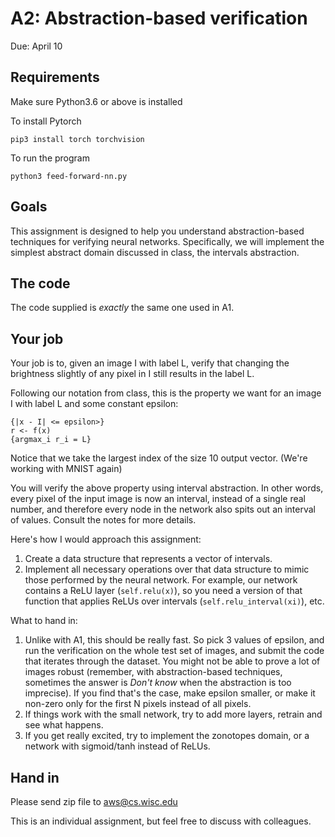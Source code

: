 # A2: Abstraction-based verification

Due: April 10

## Requirements
Make sure Python3.6 or above is installed

To install Pytorch
```
pip3 install torch torchvision
```

To run the program
```
python3 feed-forward-nn.py
```

## Goals

This assignment is designed to help you understand abstraction-based techniques for verifying neural networks. Specifically, we will implement the simplest abstract domain discussed in class, the intervals abstraction.

## The code

The code supplied is *exactly* the same one used in A1.

## Your job

Your job is to, given an image I with label L, verify that changing the brightness slightly of any pixel in I still results in the label L.

Following our notation from class, this is the property we want for an image I with label L and some constant epsilon:
```
{|x - I| <= epsilon>}
r <- f(x)
{argmax_i r_i = L}
```
Notice that we take the largest index of the size 10 output vector. (We're working with MNIST again)

You will verify the above property using interval abstraction.
In other words, every pixel of the input image is now an interval, instead of a single real number, and therefore every node in the network also spits out an interval of values.
Consult the notes for more details.

Here's how I would approach this assignment:
1. Create a data structure that represents a vector of intervals.
2. Implement all necessary operations over that data structure to mimic those performed by the neural network. For example, our network contains a ReLU layer (```self.relu(x)```), so you need a version of that function that applies ReLUs over intervals (```self.relu_interval(xi)```), etc.

What to hand in:
1. Unlike with A1, this should be really fast. So pick 3 values of epsilon, and run the verification on the whole test set of images, and submit the code that iterates through the dataset. You might not be able to prove a lot of images robust (remember, with abstraction-based techniques, sometimes the answer is *Don't know* when the abstraction is too imprecise). If you find that's the case, make epsilon smaller, or make it non-zero only for the first N pixels instead of all pixels.
2. If things work with the small network, try to add more layers, retrain and see what happens.
3. If you get really excited, try to implement the zonotopes domain, or a network with sigmoid/tanh instead of ReLUs.

## Hand in
Please send zip file to aws@cs.wisc.edu

This is an individual assignment, but feel free to discuss with colleagues.
